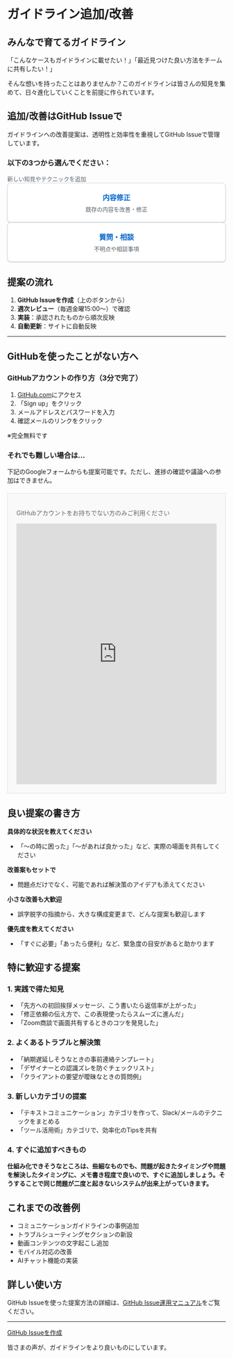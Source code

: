 # ガイドライン追加/改善

## みんなで育てるガイドライン

「こんなケースもガイドラインに載せたい！」「最近見つけた良い方法をチームに共有したい！」

そんな想いを持ったことはありませんか？このガイドラインは皆さんの知見を集めて、日々進化していくことを前提に作られています。

## 追加/改善はGitHub Issueで

ガイドラインへの改善提案は、透明性と効率性を重視してGitHub Issueで管理しています。

### 以下の3つから選んでください：

<div style="font-size: 13px; margin-top: 6px; color: #57606a;">新しい知見やテクニックを追加</div>
  </a>
  
  <a href="https://github.com/Hisashi0001/harukaze/issues/new?assignees=&labels=%E5%86%85%E5%AE%B9%E4%BF%AE%E6%AD%A3&projects=&template=content_fix.md&title=%5B%E4%BF%AE%E6%AD%A3%5D+" target="_blank" style="flex: 1; min-width: 200px; padding: 20px 16px; background: #ffffff; border: 1px solid #d0d7de; text-decoration: none; text-align: center; color: #0066cc; border-radius: 8px; transition: all 0.15s; box-shadow: 0 1px 3px rgba(0,0,0,0.08), 0 1px 2px rgba(0,0,0,0.12); display: block; position: relative; overflow: hidden;">
    <div style="font-weight: 600; font-size: 16px;">内容修正</div>
    <div style="font-size: 13px; margin-top: 6px; color: #57606a;">既存の内容を改善・修正</div>
  </a>
  
  <a href="https://github.com/Hisashi0001/harukaze/issues/new?assignees=&labels=%E8%B3%AA%E5%95%8F&projects=&template=question.md&title=%5B%E8%B3%AA%E5%95%8F%5D+" target="_blank" style="flex: 1; min-width: 200px; padding: 20px 16px; background: #ffffff; border: 1px solid #d0d7de; text-decoration: none; text-align: center; color: #0066cc; border-radius: 8px; transition: all 0.15s; box-shadow: 0 1px 3px rgba(0,0,0,0.08), 0 1px 2px rgba(0,0,0,0.12); display: block; position: relative; overflow: hidden;">
    <div style="font-weight: 600; font-size: 16px;">質問・相談</div>
    <div style="font-size: 13px; margin-top: 6px; color: #57606a;">不明点や相談事項</div>
  </a>
</div>

<style>
  /* ホバー効果をCSSで定義（インラインでは難しいため） */
  a[href*="github.com/Hisashi0001/harukaze/issues"]:hover {
    transform: translateY(-2px);
    box-shadow: 0 4px 12px rgba(0,0,0,0.15), 0 2px 4px rgba(0,0,0,0.12) !important;
    border-color: #0066cc !important;
  }
  
  a[href*="github.com/Hisashi0001/harukaze/issues"]:active {
    transform: translateY(0);
    box-shadow: 0 1px 2px rgba(0,0,0,0.12) !important;
  }
</style>

## 提案の流れ

1. **GitHub Issueを作成**（上のボタンから）
2. **週次レビュー**（毎週金曜15:00〜）で確認
3. **実装**：承認されたものから順次反映
4. **自動更新**：サイトに自動反映

---

## GitHubを使ったことがない方へ

### GitHubアカウントの作り方（3分で完了）

1. [GitHub.com](https://github.com)にアクセス
2. 「Sign up」をクリック
3. メールアドレスとパスワードを入力
4. 確認メールのリンクをクリック

※完全無料です

### それでも難しい場合は...

下記のGoogleフォームからも提案可能です。ただし、進捗の確認や議論への参加はできません。

<div style="background: #f9f9f9; padding: 20px; margin: 20px 0; border: 1px solid #e0e0e0;">
    <p style="margin-bottom: 15px; color: #666;">GitHubアカウントをお持ちでない方のみご利用ください</p>
    <iframe src="https://docs.google.com/forms/d/19xonF8Oj6cpZpJzDLoVD7fKJ-HHPGz2VipwQv3umk9M/viewform?embedded=true" width="100%" height="600" frameborder="0" marginheight="0" marginwidth="0">読み込んでいます…</iframe>
</div>

## 良い提案の書き方

**具体的な状況を教えてください**
- 「〜の時に困った」「〜があれば良かった」など、実際の場面を共有してください

**改善案もセットで**
- 問題点だけでなく、可能であれば解決策のアイデアも添えてください

**小さな改善も大歓迎**
- 誤字脱字の指摘から、大きな構成変更まで、どんな提案も歓迎します

**優先度を教えてください**
- 「すぐに必要」「あったら便利」など、緊急度の目安があると助かります

## 特に歓迎する提案

### 1. 実践で得た知見
- 「先方への初回挨拶メッセージ、こう書いたら返信率が上がった」
- 「修正依頼の伝え方で、この表現使ったらスムーズに進んだ」
- 「Zoom商談で画面共有するときのコツを発見した」

### 2. よくあるトラブルと解決策
- 「納期遅延しそうなときの事前連絡テンプレート」
- 「デザイナーとの認識ズレを防ぐチェックリスト」
- 「クライアントの要望が曖昧なときの質問例」

### 3. 新しいカテゴリの提案
- 「テキストコミュニケーション」カテゴリを作って、Slack/メールのテクニックをまとめる
- 「ツール活用術」カテゴリで、効率化のTipsを共有

### 4. すぐに追加すべきもの
**仕組み化できそうなところは、些細なものでも、問題が起きたタイミングや問題を解決したタイミングに、メモ書き程度で良いので、すぐに追加しましょう。そうすることで同じ問題が二度と起きないシステムが出来上がっていきます。**

## これまでの改善例

- コミュニケーションガイドラインの事例追加
- トラブルシューティングセクションの新設
- 動画コンテンツの文字起こし追加
- モバイル対応の改善
- AIチャット機能の実装

## 詳しい使い方

GitHub Issueを使った提案方法の詳細は、[GitHub Issue運用マニュアル](/GitHub_Issue運用マニュアル.md)をご覧ください。

---

<a href="https://github.com/Hisashi0001/harukaze/issues/new/choose" target="_blank">GitHub Issueを作成</a>

皆さまの声が、ガイドラインをより良いものにしています。